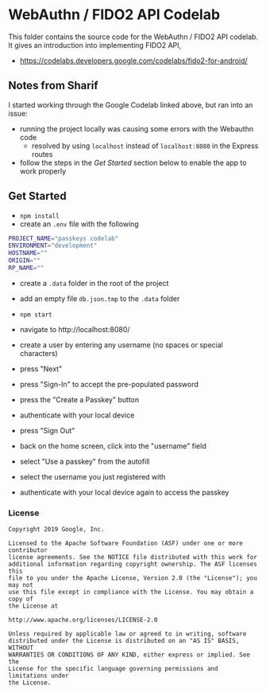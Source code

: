 # WebAuthn / FIDO2 API Codelab

This folder contains the source code for the WebAuthn / FIDO2 API codelab. It gives an introduction into implementing FIDO2 API,

- https://codelabs.developers.google.com/codelabs/fido2-for-android/

## Notes from Sharif

I started working through the Google Codelab linked above, but ran into an issue:

- running the project locally was causing some errors with the Webauthn code
  - resolved by using `localhost` instead of `localhost:8080` in the Express routes
- follow the steps in the _Get Started_ section below to enable the app to work properly

## Get Started

- `npm install`
- create an `.env` file with the following

```bash
PROJECT_NAME="passkeys codelab"
ENVIRONMENT="development"
HOSTNAME=""
ORIGIN=""
RP_NAME=""
```

- create a `.data` folder in the root of the project
- add an empty file `db.json.tmp` to the `.data` folder

- `npm start`
- navigate to http://localhost:8080/
- create a user by entering any username (no spaces or special characters)
- press "Next"
- press "Sign-In" to accept the pre-populated password
- press the "Create a Passkey" button
- authenticate with your local device
- press "Sign Out"
- back on the home screen, click into the "username" field
- select "Use a passkey" from the autofill
- select the username you just registered with
- authenticate with your local device again to access the passkey

### License

```
Copyright 2019 Google, Inc.

Licensed to the Apache Software Foundation (ASF) under one or more contributor
license agreements. See the NOTICE file distributed with this work for
additional information regarding copyright ownership. The ASF licenses this
file to you under the Apache License, Version 2.0 (the "License"); you may not
use this file except in compliance with the License. You may obtain a copy of
the License at

http://www.apache.org/licenses/LICENSE-2.0

Unless required by applicable law or agreed to in writing, software
distributed under the License is distributed on an "AS IS" BASIS, WITHOUT
WARRANTIES OR CONDITIONS OF ANY KIND, either express or implied. See the
License for the specific language governing permissions and limitations under
the License.
```
